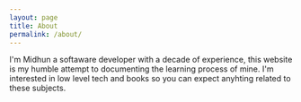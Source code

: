 ```yaml
---
layout: page
title: About
permalink: /about/
---
```

I'm Midhun a softaware developer with a decade of experience, this website is my humble attempt to documenting the learning process of mine. I'm interested in low level tech and books so you can expect anyhting related to these subjects.
